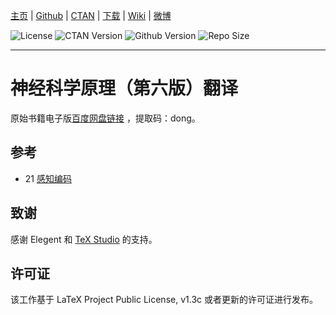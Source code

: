 <!-- Author : Dongsheng Deng & Liam Huang-->
<!-- Program Email: elegantlatex2e@gmail.com -->

[主页](https://elegantlatex.org/) | [Github](https://github.com/ElegantLaTeX/ElegantBook) | [CTAN](https://ctan.org/pkg/elegantbook) | [下载](https://github.com/ElegantLaTeX/ElegantBook/releases) | [Wiki](https://github.com/ElegantLaTeX/ElegantBook/wiki) | [微博](https://weibo.com/elegantlatex)

![License](https://img.shields.io/ctan/l/elegantbook.svg) ![CTAN Version](https://img.shields.io/ctan/v/elegantbook.svg) ![Github Version](https://img.shields.io/github/release/ElegantLaTeX/ElegantBook.svg) ![Repo Size](https://img.shields.io/github/repo-size/ElegantLaTeX/ElegantBook.svg)

-------

# 神经科学原理（第六版）翻译

原始书籍电子版[百度网盘链接](https://pan.baidu.com/s/1c0haMl287vFUA51rRusHaA) ，提取码：dong。

## 参考
* 21 [感知编码](https://www.dxy.cn/bbs/newweb/pc/post/40268362)

## 致谢

感谢 Elegent 和 [TeX Studio](http://www.latexstudio.net/) 的支持。 


## 许可证

该工作基于 LaTeX Project Public License, v1.3c 或者更新的许可证进行发布。


